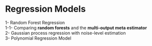 # Regression Models
1- Random Forest Regression <br>
1-1- Comparing **random forests** and the **multi-output meta estimator** <br>
2- Gaussian process regression with noise-level estimation <br>
3- Polynomial Regression Model <br>
